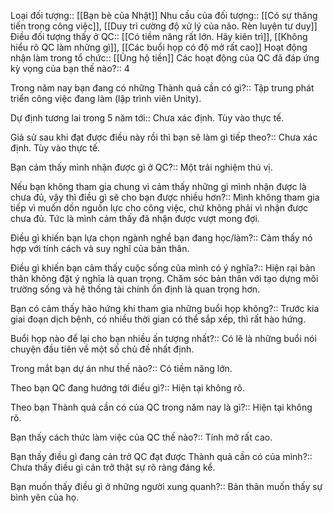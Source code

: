 
Loại đối tượng:: [[Bạn bè của Nhật]]
Nhu cầu của đối tượng:: [[Có sự thăng tiến trong công việc]], [[Duy trì cường độ xử lý của não. Rèn luyện tư duy]]
Điều đối tượng thấy ở QC:: [[Có tiềm năng rất lớn. Hãy kiên trì]], [[Không hiểu rõ QC làm những gì]], [[Các buổi họp có độ mở rất cao]] 
Hoạt động nhận làm trong tổ chức:: [[Ủng hộ tiền]]
Các hoạt động của QC đã đáp ứng kỳ vọng của bạn thế nào?:: 4

Trong năm nay bạn đang có những Thành quả cần có gì?:: Tập trung phát triển công việc đang làm (lập trình viên Unity).

Dự định tương lai trong 5 năm tới:: Chưa xác định. Tùy vào thực tế.

Giả sử sau khi đạt được điều này rồi thì bạn sẽ làm gì tiếp theo?:: Chưa xác định. Tùy vào thực tế.

Bạn cảm thấy mình nhận được gì ở QC?:: Một trải nghiệm thú vị.

Nếu bạn không tham gia chung vì cảm thấy những gì mình nhận được là chưa đủ, vậy thì điều gì sẽ cho bạn được nhiều hơn?:: Mình không tham gia tiếp vì muốn dồn nguồn lực cho công việc, chứ không phải vì nhận được chưa đủ. Tức là mình cảm thấy đã nhận được vượt mong đợi.

Điều gì khiến bạn lựa chọn ngành nghề bạn đang học/làm?:: Cảm thấy nó hợp với tính cách và suy nghĩ của bản thân.

Điều gì khiến bạn cảm thấy cuộc sống của mình có ý nghĩa?:: Hiện rại bản thân không đặt ý nghĩa là quan trọng. Chăm sóc bản thân với tạo dựng môi trường sống và hệ thống tài chính ổn định là quan trọng hơn.

Bạn có cảm thấy hào hứng khi tham gia những buổi họp không?:: Trước kia giai đoạn dịch bệnh, có nhiều thời gian có thể sắp xếp, thì rất hào hứng.

Buổi họp nào để lại cho bạn nhiều ấn tượng nhất?:: Có lẽ là những buổi nói chuyện đầu tiên về một số chủ đề nhất định.

Trong mắt bạn dự án như thế nào?:: Có tiềm năng lớn.

Theo bạn QC đang hướng tới điều gì?:: Hiện tại không rõ.

Theo bạn Thành quả cần có của QC trong năm nay là gì?:: Hiện tại không rõ.

Bạn thấy cách thức làm việc của QC thế nào?:: Tính mở rất cao.

Bạn thấy điều gì đang cản trở QC đạt được Thành quả cần có của mình?:: Chưa thấy điều gì cản trở thật sự rõ ràng đáng kể.

Bạn muốn thấy điều gì ở những người xung quanh?:: Bản thân muốn thấy sự bình yên của họ.






